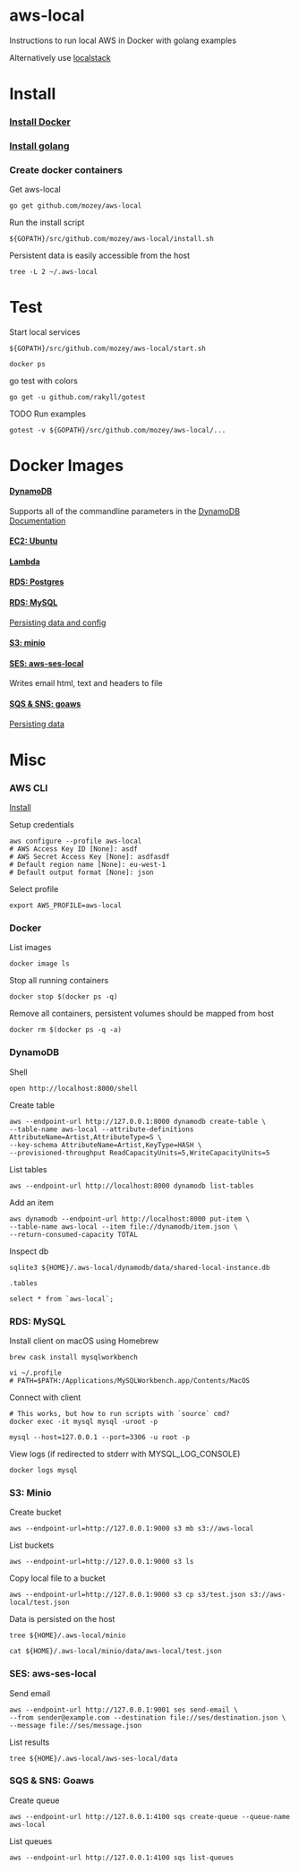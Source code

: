 # aws-local

Instructions to run local AWS in Docker with golang examples

Alternatively use [localstack](https://github.com/localstack/localstack)


# Install

### [Install Docker](https://docs.docker.com/install)

### [Install golang](https://golang.org/doc/install)

### Create docker containers

Get aws-local

    go get github.com/mozey/aws-local

Run the install script

    ${GOPATH}/src/github.com/mozey/aws-local/install.sh
    
Persistent data is easily accessible from the host

    tree -L 2 ~/.aws-local

    
# Test

Start local services

    ${GOPATH}/src/github.com/mozey/aws-local/start.sh
    
    docker ps
    
go test with colors

    go get -u github.com/rakyll/gotest

TODO Run examples
    
    gotest -v ${GOPATH}/src/github.com/mozey/aws-local/...
    
    
# Docker Images

#### [DynamoDB](https://github.com/dwmkerr/docker-dynamodb)

Supports all of the commandline parameters in the 
[DynamoDB Documentation](https://docs.aws.amazon.com/amazondynamodb/latest/developerguide/DynamoDBLocal.html)
    
#### [EC2: Ubuntu](https://hub.docker.com/_/ubuntu/)
    
#### [Lambda](https://hub.docker.com/r/lambci/lambda/)

#### [RDS: Postgres](https://hub.docker.com/_/postgres)

#### [RDS: MySQL](https://hub.docker.com/r/mysql/mysql-server)

[Persisting data and config](https://dev.mysql.com/doc/refman/5.7/en/docker-mysql-more-topics.html#docker-persisting-data-configuration)

#### [S3: minio](https://github.com/minio/minio)

#### [SES: aws-ses-local](https://hub.docker.com/r/jdelibas/aws-ses-local)

Writes email html, text and headers to file

#### [SQS & SNS: goaws](https://github.com/p4tin/goaws)

[Persisting data](https://github.com/p4tin/goaws/issues/169)


# Misc

### AWS CLI

[Install](https://docs.aws.amazon.com/cli/latest/userguide/installing.html)

Setup credentials

    aws configure --profile aws-local
    # AWS Access Key ID [None]: asdf
    # AWS Secret Access Key [None]: asdfasdf
    # Default region name [None]: eu-west-1
    # Default output format [None]: json

Select profile

    export AWS_PROFILE=aws-local


### Docker

List images

    docker image ls

Stop all running containers

    docker stop $(docker ps -q)
    
Remove all containers,
persistent volumes should be mapped from host 

    docker rm $(docker ps -q -a)


### DynamoDB 

Shell

    open http://localhost:8000/shell
    
Create table

    aws --endpoint-url http://127.0.0.1:8000 dynamodb create-table \
    --table-name aws-local --attribute-definitions AttributeName=Artist,AttributeType=S \
    --key-schema AttributeName=Artist,KeyType=HASH \
    --provisioned-throughput ReadCapacityUnits=5,WriteCapacityUnits=5
    
List tables

    aws --endpoint-url http://localhost:8000 dynamodb list-tables
    
Add an item

    aws dynamodb --endpoint-url http://localhost:8000 put-item \
    --table-name aws-local --item file://dynamodb/item.json \
    --return-consumed-capacity TOTAL
    
Inspect db

    sqlite3 ${HOME}/.aws-local/dynamodb/data/shared-local-instance.db
    
    .tables
    
    select * from `aws-local`;


### RDS: MySQL 

Install client on macOS using Homebrew
    
    brew cask install mysqlworkbench
    
    vi ~/.profile
    # PATH=$PATH:/Applications/MySQLWorkbench.app/Contents/MacOS
        
Connect with client

    # This works, but how to run scripts with `source` cmd?
    docker exec -it mysql mysql -uroot -p
    
    mysql --host=127.0.0.1 --port=3306 -u root -p
    
View logs (if redirected to stderr with MYSQL_LOG_CONSOLE)
    
    docker logs mysql
    
    
### S3: Minio

Create bucket

    aws --endpoint-url=http://127.0.0.1:9000 s3 mb s3://aws-local

List buckets
    
    aws --endpoint-url=http://127.0.0.1:9000 s3 ls
    
Copy local file to a bucket

    aws --endpoint-url=http://127.0.0.1:9000 s3 cp s3/test.json s3://aws-local/test.json
    
Data is persisted on the host

    tree ${HOME}/.aws-local/minio
    
    cat ${HOME}/.aws-local/minio/data/aws-local/test.json
    
    
### SES: aws-ses-local

Send email

    aws --endpoint-url http://127.0.0.1:9001 ses send-email \
    --from sender@example.com --destination file://ses/destination.json \
    --message file://ses/message.json

List results

    tree ${HOME}/.aws-local/aws-ses-local/data
    
    
### SQS & SNS: Goaws

Create queue

    aws --endpoint-url http://127.0.0.1:4100 sqs create-queue --queue-name aws-local
    
List queues

    aws --endpoint-url http://127.0.0.1:4100 sqs list-queues
